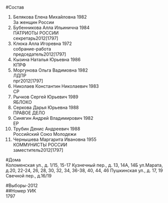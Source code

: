 #Состав  
1. Белякова Елена Михайловна 1982  
    За женщин России  
2. Бубенникова Алла Ильинична 1984  
    ПАТРИОТЫ РОССИИ  
    секретарь2012[1797]  
3. Клюка Алла Игоревна 1972  
    собрание-работа  
    председатель2012[1797]  
4. Кызина Наталья Юрьевна 1986  
    КПРФ  
5. Моргунова Ольга Вадимовна 1982  
    ЛДПР  
    прг2012[1797]  
6. Николаев Константин Николаевич 1983  
    СР  
7. Рычков Сергей Юрьевич 1989  
    ЯБЛОКО  
8. Серкова Дарья Юрьевна 1988  
    ПРАВОЕ ДЕЛО  
9. Синягин Андрей Владимирович 1982  
    ЕР  
10. Трубин Денис Андреевич 1988  
    Российский Союз Молодежи  
11. Чернышева Маргарита Ивановна 1955  
    КОММУНИСТЫ РОССИИ  
    заместитель2012[1797]  
  
#Дома  
Коломенская ул., д. 1/15, 15-17 Кузнечный пер., д. 13, 14А, 14Б ул.Марата, д.20, 22-24, 26, 28, 30, 32, 34, 36-38, 40, 44, 46 Пушкинская ул., д. 17, 19 Свечной пер., д.16/19  
  
#Выборы-2012  
##Номер УИК  
1797  
